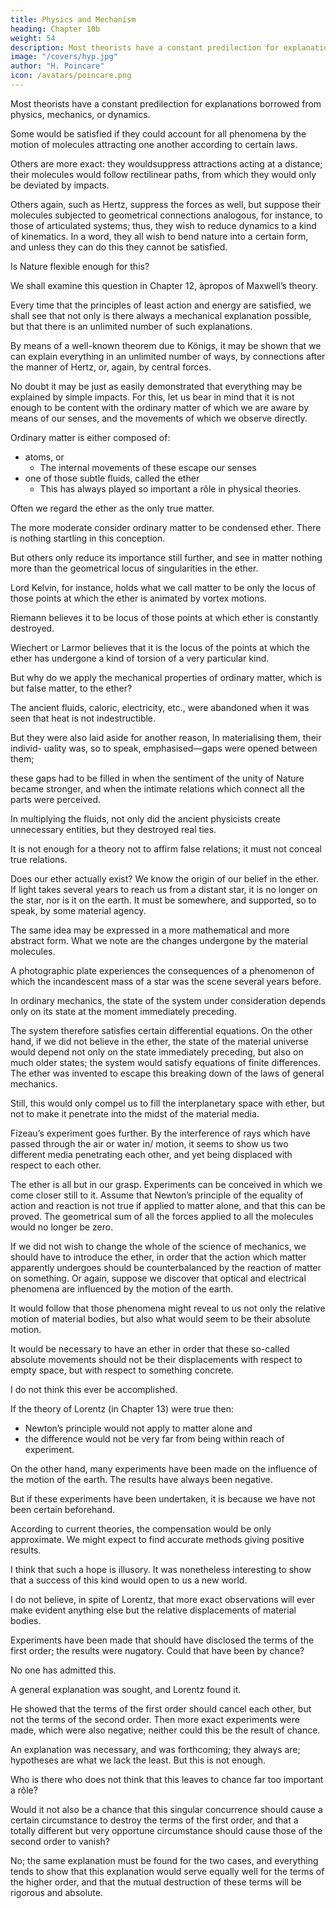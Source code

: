```yaml
---
title: Physics and Mechanism
heading: Chapter 10b
weight: 54
description: Most theorists have a constant predilection for explanations borrowed from physics, mechanics, or dynamics.
image: "/covers/hyp.jpg"
author: "H. Poincare"
icon: /avatars/poincare.png
---
```



 
Most theorists have a constant predilection for explanations borrowed from physics, mechanics, or dynamics. 

Some would be satisfied if they could account for all phenomena by the motion of molecules attracting one another according to certain laws. 

Others are more exact: they wouldsuppress attractions acting at a distance; their molecules would follow rectilinear paths, from which they would only be deviated by impacts. 

Others again, such as Hertz, suppress the forces as well, but suppose their molecules subjected to geometrical connections analogous, for instance, to those of articulated systems; thus, they wish to reduce dynamics to a kind of kinematics. In
a word, they all wish to bend nature into a certain form, and unless they can do this they cannot be satisfied. 

Is Nature flexible enough for this?

We shall examine this question in Chapter 12, àpropos of Maxwell’s theory. 

Every time that the principles of least action and energy are satisfied, we shall see that not only is there always a mechanical explanation possible, but that there is an unlimited number of such explanations. 

By means of a well-known theorem due to Königs, it may be shown that we can explain everything in an unlimited number of ways, by connections after the manner of Hertz, or, again, by central forces. 

No doubt it may be just as easily demonstrated that everything may be explained by simple impacts. For this, let us bear in mind
that it is not enough to be content with the ordinary matter of which we are aware by means of our senses, and the movements of which we observe directly. 

Ordinary matter is either composed of:
- atoms, or
  - The internal movements of these escape our senses
- one of those subtle fluids, called the ether
  - This has always played so important a rôle in physical theories.

<!-- able to estimate only the displacement of the whole; or we may imagine  -->


Often we regard the ether as the only <!-- primitive, or even as the only --> true matter. 

The more moderate consider ordinary matter to be condensed ether. There is nothing startling in this conception. 

But others only reduce its importance still further, and see in matter nothing more than the geometrical locus of singularities in
the ether. 

Lord Kelvin, for instance, holds what we call matter to be only the locus of those points at which the ether is animated by vortex motions. 

Riemann believes it to be locus of those points at which ether is constantly destroyed. 

Wiechert or Larmor believes that it is the locus of the points at which the ether has undergone a kind of torsion of a very particular kind. 

But why do we apply the mechanical properties of ordinary matter, which is but false matter, to the ether?

The ancient fluids, caloric,
electricity, etc., were abandoned when it was seen that heat is not indestructible. 

But they were also laid aside for another reason, In materialising them, their individ-
uality was, so to speak, emphasised—gaps were opened
between them; 

these gaps had to be filled in when the sentiment of the unity of Nature became stronger,
and when the intimate relations which connect all the
parts were perceived. 

In multiplying the fluids, not only did the ancient physicists create unnecessary entities, but
they destroyed real ties. 

It is not enough for a theory not to affirm false relations; it must not conceal true relations.

Does our ether actually exist? We know the origin of our belief in the ether. If light takes several years to reach
us from a distant star, it is no longer on the star, nor is
it on the earth. It must be somewhere, and supported,
so to speak, by some material agency.

The same idea may be expressed in a more mathematical and more abstract form. What we note are the
changes undergone by the material molecules. 

A photographic plate experiences the consequences of a phenomenon of which the incandescent
mass of a star was the scene several years before. 

In ordinary mechanics, the state of the system under consideration depends only on its state at the moment immediately preceding. 

The system therefore satisfies certain differential equations. On the other hand, if we did not believe in the ether, the state of the material universe would depend not only on the state immediately preceding, but also on much older states; the system would satisfy equations of finite differences. The ether was invented to escape this breaking down of the laws of general mechanics.

Still, this would only compel us to fill the interplanetary space with ether, but not to make it penetrate into the midst of the material media. 

Fizeau’s experiment goes further. By the interference of rays which have passed through the air or water in/ motion, it seems to show us two different media penetrating each other, and yet being displaced with respect to each other. 

The ether is all but in our grasp. Experiments can be conceived in which we come closer still to it. Assume that Newton’s principle of the equality of action and reaction is not true if applied to matter alone, and that this can be proved. The geometrical sum of all the forces applied to all the molecules would no longer be zero. 

If we did not wish to change the whole of the science of mechanics, we should have to introduce the ether, in order that
the action which matter apparently undergoes should be counterbalanced by the reaction of matter on something. Or again, suppose we discover that optical and electrical phenomena are influenced by the motion of the earth.

It would follow that those phenomena might reveal to us not only the relative motion of material bodies, but also what would seem to be their absolute motion. 

It would be necessary to have an ether in order that these so-called absolute movements should not be their displacements with respect to empty space, but with respect to something concrete.



I do not think this ever be accomplished. 

If the theory of Lorentz (in Chapter 13) were true then:
- Newton’s principle would not apply to matter alone and
- the difference would not  be very far from being within reach of experiment. 

On the other hand, many experiments have been made on the influence of the motion of the earth. The results
have always been negative. 

But if these experiments have been undertaken, it is because we have not been certain beforehand. 

According to current theories, the compensation would be only approximate. We might expect to find accurate methods giving positive results. 

I think that such a hope is illusory. It was nonetheless interesting to show that a success of this kind would open to us a new world.

<!-- And now allow me to make a digression; I must explain why  -->

I do not believe, in spite of Lorentz, that more exact observations will ever make evident anything else but the relative displacements of material bodies. 

Experiments have been made that should have disclosed the terms of the first order; the results were nugatory. Could
that have been by chance? 

No one has admitted this. 

A general explanation was sought, and Lorentz found it.

He showed that the terms of the first order should cancel each other, but not the terms of the second order.
Then more exact experiments were made, which were also negative; neither could this be the result of chance.

An explanation was necessary, and was forthcoming; they always are; hypotheses are what we lack the least. But this is not enough. 

Who is there who does not think that this leaves to chance far too important a rôle? 

Would it not also be a chance that this singular concurrence should cause a certain circumstance to destroy the terms of the first order, and that a totally different but very opportune circumstance should cause those of the second order to vanish?  

No; the same explanation must be found for the two cases, and everything tends to show that this explanation would serve equally well for the terms of the higher order, and that the mutual destruction of these
terms will be rigorous and absolute.

